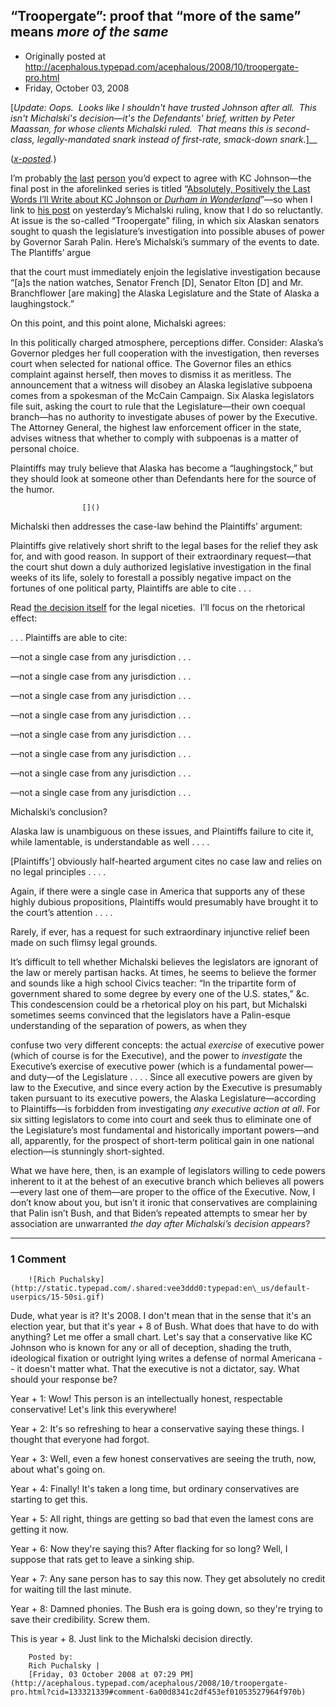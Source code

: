 ## “Troopergate”: proof that “more of the same” means <em>more of the same</em>

 * Originally posted at http://acephalous.typepad.com/acephalous/2008/10/troopergate-pro.html
 * Friday, October 03, 2008



[_Update: Oops.  Looks like I shouldn't have trusted Johnson after
all.  This isn't Michalski's decision_—_it's the Defendants' brief,
written by Peter Maassan, for whose clients Michalski ruled.  That means this is second-class, legally-mandated snark instead of
first-rate, smack-down snark._]__

(_[x-posted](http://edgeofthewest.wordpress.com/2008/10/03/troopergate-proof-that-more-of-the-same-means-more-of-the-same/)._)

I’m probably [the](http://acephalous.typepad.com/acephalous/2007/08/on-kc-johnsons-.html) [last](http://acephalous.typepad.com/acephalous/2007/08/more-on-kc-john.html) [person](http://acephalous.typepad.com/acephalous/2007/09/my-final-statem.html) you’d expect to agree with KC Johnson—the final post in the aforelinked series is titled “[Absolutely, Positively the Last Words I’ll Write about KC Johnson or _Durham in Wonderland_](http://acephalous.typepad.com/acephalous/2007/10/absolutely-posi.html)”—so when I link to [his post](http://hnn.us/blogs/entries/55229.html)
on yesterday’s Michalski ruling, know that I do so reluctantly. At
issue is the so-called “Troopergate” filing, in which six Alaskan
senators sought to quash the legislature’s investigation into possible
abuses of power by Governor Sarah Palin. Here’s Michalski’s summary of
the events to date. The Plantiffs’ argue

that the court must immediately enjoin the legislative
investigation because “[a]s the nation watches, Senator French [D],
Senator Elton [D] and Mr. Branchflower [are making] the Alaska
Legislature and the State of Alaska a laughingstock.”

On this point, and this point alone, Michalski agrees:

In this politically charged atmosphere, perceptions
differ. Consider: Alaska’s Governor pledges her full cooperation with
the investigation, then reverses court when selected for national
office. The Governor files an ethics complaint against herself, then
moves to dismiss it as meritless. The announcement that a witness will
disobey an Alaska legislative subpoena comes from a spokesman of the
McCain Campaign. Six Alaska legislators file suit, asking the court to
rule that the Legislature—their own coequal branch—has no authority to
investigate abuses of power by the Executive. The Attorney General, the
highest law enforcement officer in the state, advises witness that
whether to comply with subpoenas is a matter of personal choice.

Plaintiffs may truly believe that Alaska has become a
“laughingstock,” but they should look at someone other than Defendants
here for the source of the humor.
		

					[]()
			

Michalski then addresses the case-law behind the Plaintiffs’ argument:

Plaintiffs give relatively short shrift to the legal
bases for the relief they ask for, and with good reason. In support of
their extraordinary request—that the court shut down a duly authorized
legislative investigation in the final weeks of its life, solely to
forestall a possibly negative impact on the fortunes of one political
party, Plaintiffs are able to cite . . .

Read [the decision itself](http://media.adn.com/smedia/2008/10/02/10/trooper.source.prod\_affiliate.7.pdf) for the legal niceties.  I’ll focus on the rhetorical effect:

. . . Plaintiffs are able to cite:

—not a single case from any jurisdiction . . . 

—not a single case from any jurisdiction . . . 

—not a single case from any jurisdiction . . . 

—not a single case from any jurisdiction . . . 

—not a single case from any jurisdiction . . . 

—not a single case from any jurisdiction . . . 

—not a single case from any jurisdiction . . . 

—not a single case from any jurisdiction . . .

Michalski’s conclusion?

Alaska law is unambiguous on these issues, and
Plaintiffs failure to cite it, while lamentable, is understandable as
well . . . . 

[Plaintiffs'] obviously half-hearted argument cites no case law and relies on no legal principles . . . . 

Again, if there were a single case in America that supports any of
these highly dubious propositions, Plaintiffs would presumably have
brought it to the court’s attention . . . . 

Rarely, if ever, has a request for such extraordinary injunctive relief been made on such flimsy legal grounds.

It’s difficult to tell whether Michalski believes the legislators
are ignorant of the law or merely partisan hacks. At times, he seems to
believe the former and sounds like a high school Civics teacher: “In
the tripartite form of government shared to some degree by every one of
the U.S. states,” &c. This condescension could be a rhetorical ploy
on his part, but Michalski sometimes seems convinced that the
legislators have a Palin-esque understanding of the separation of
powers, as when they

confuse two very different concepts: the actual _exercise_ of executive power (which of course is for the Executive), and the power to _investigate_
the Executive’s exercise of executive power (which is a fundamental
power—and duty—of the Legislature . . . . Since all executive powers
are given by law to the Executive, and since every action by the
Executive is presumably taken pursuant to its executive powers, the
Alaska Legislature—according to Plaintiffs—is forbidden from
investigating _any executive action at all_. For six sitting
legislators to come into court and seek thus to eliminate one of the
Legislature’s most fundamental and historically important powers—and
all, apparently, for the prospect of short-term political gain in one
national election—is stunningly short-sighted.

What we have here, then, is an example of legislators willing to
cede powers inherent to it at the behest of an executive branch which
believes all powers—every last one of them—are proper to the office of
the Executive. Now, I don’t know about you, but isn’t it ironic that
conservatives are complaining that Palin isn’t Bush, and that Biden’s
repeated attempts to smear her by association are unwarranted _the day after Michalski’s decision appears_?

			

* * *

### 1 Comment 

		

                
[]()

	

		![Rich Puchalsky](http://static.typepad.com/.shared:vee3ddd0:typepad:en\_us/default-userpics/15-50si.gif)
	

	

		

Dude, what year is it?  It's 2008.  I don't mean that in the sense that it's an election year, but that it's year + 8 of Bush.  What does that have to do with anything?  Let me offer a small chart.  Let's say that a conservative like KC Johnson who is known for any or all of deception, shading the truth, ideological fixation or outright lying writes a defense of normal Americana -- it doesn't matter what.  That the executive is not a dictator, say.  What should your response be?

Year + 1:  Wow!  This person is an intellectually honest, respectable conservative!  Let's link this everywhere!  

Year + 2: It's so refreshing to hear a conservative saying these things.  I thought that everyone had forgot.  

Year + 3: Well, even a few honest conservatives are seeing the truth, now, about what's going on.  

Year + 4: Finally!  It's taken a long time, but ordinary conservatives are starting to get this.  

Year + 5: All right, things are getting so bad that even the lamest cons are getting it now.  

Year + 6: Now they're saying this?  After flacking for so long?  Well, I suppose that rats get to leave a sinking ship.  

Year + 7: Any sane person has to say this now.  They get absolutely no credit for waiting till the last minute.  

Year + 8: Damned phonies.  The Bush era is going down, so they're trying to save their credibility.  Screw them.

This is year + 8.  Just link to the Michalski decision directly.

	

		Posted by:
		Rich Puchalsky |
		[Friday, 03 October 2008 at 07:29 PM](http://acephalous.typepad.com/acephalous/2008/10/troopergate-pro.html?cid=133321339#comment-6a00d8341c2df453ef01053527964f970b)

		

        